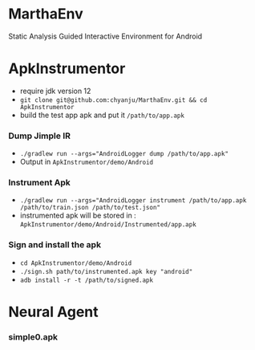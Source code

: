 # MarthaEnv
Static Analysis Guided Interactive Environment for Android

# ApkInstrumentor
  * require jdk version 12
  * `git clone git@github.com:chyanju/MarthaEnv.git && cd ApkInstrumentor`
  * build the test app apk and put it `/path/to/app.apk`

### Dump Jimple IR
  * `./gradlew run --args="AndroidLogger dump /path/to/app.apk"`
  * Output in `ApkInstrumentor/demo/Android`

### Instrument Apk
  * `./gradlew run --args="AndroidLogger instrument /path/to/app.apk /path/to/train.json /path/to/test.json"`
  * instrumented apk will be stored in : `ApkInstrumentor/demo/Android/Instrumented/app.apk`

### Sign and install the apk
  * `cd ApkInstrumentor/demo/Android`
  * `./sign.sh path/to/instrumented.apk key "android"`
  * `adb install -r -t /path/to/signed.apk`

# Neural Agent

### simple0.apk



